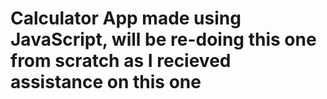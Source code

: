 # Calculator App made using JavaScript, will be re-doing this one from scratch as I recieved assistance on this one 

